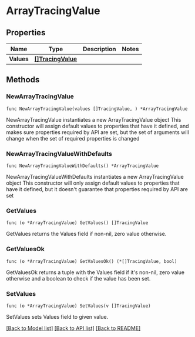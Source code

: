 # ArrayTracingValue

## Properties

Name | Type | Description | Notes
------------ | ------------- | ------------- | -------------
**Values** | [**[]TracingValue**](TracingValue.md) |  | 

## Methods

### NewArrayTracingValue

`func NewArrayTracingValue(values []TracingValue, ) *ArrayTracingValue`

NewArrayTracingValue instantiates a new ArrayTracingValue object
This constructor will assign default values to properties that have it defined,
and makes sure properties required by API are set, but the set of arguments
will change when the set of required properties is changed

### NewArrayTracingValueWithDefaults

`func NewArrayTracingValueWithDefaults() *ArrayTracingValue`

NewArrayTracingValueWithDefaults instantiates a new ArrayTracingValue object
This constructor will only assign default values to properties that have it defined,
but it doesn't guarantee that properties required by API are set

### GetValues

`func (o *ArrayTracingValue) GetValues() []TracingValue`

GetValues returns the Values field if non-nil, zero value otherwise.

### GetValuesOk

`func (o *ArrayTracingValue) GetValuesOk() (*[]TracingValue, bool)`

GetValuesOk returns a tuple with the Values field if it's non-nil, zero value otherwise
and a boolean to check if the value has been set.

### SetValues

`func (o *ArrayTracingValue) SetValues(v []TracingValue)`

SetValues sets Values field to given value.



[[Back to Model list]](../README.md#documentation-for-models) [[Back to API list]](../README.md#documentation-for-api-endpoints) [[Back to README]](../README.md)


